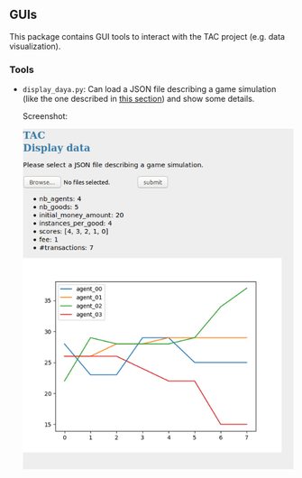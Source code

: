 ## GUIs

This package contains GUI tools to interact with the TAC project (e.g. data visualization).

### Tools

- `display_daya.py`: Can load a JSON file describing a game simulation 
  (like the one described in [this section](../../examples/simulation_demo#other-parameters)) and
  show some details.
  
  Screenshot:
  
  ![](../../docs/misc/screenshot_gui.png)